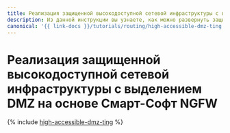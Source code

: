 ```yaml
---
title: Реализация защищенной высокодоступной сетевой инфраструктуры с выделением DMZ на основе Смарт-Софт NGFW
description: Из данной инструкции вы узнаете, как можно развернуть защищенную высокодоступную сетевую инфраструктуру с выделением DMZ на основе Смарт-Софт Next-Generation Firewall.
canonical: '{{ link-docs }}/tutorials/routing/high-accessible-dmz-ting'
---
```


# Реализация защищенной высокодоступной сетевой инфраструктуры с выделением DMZ на основе Смарт-Софт NGFW

{% include [high-accessible-dmz-ting](../../_tutorials/routing/high-accessible-dmz-ting.md) %}